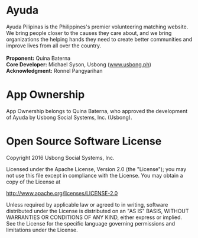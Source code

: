 # Ayuda
Ayuda Pilipinas is the Philippines's premier volunteering matching website. We bring people closer to the causes they care about, and we bring organizations the helping hands they need to create better communities and improve lives from all over the country.
<br><br>
<b>Proponent:</b> Quina Baterna<br>
<b>Core Developer:</b> Michael Syson, Usbong (www.usbong.ph)<br>
<b>Acknowledgment:</b> Ronnel Pangyarihan

# App Ownership
App Ownership belongs to Quina Baterna, who approved the development of Ayuda by Usbong Social Systems, Inc. (Usbong). 

# Open Source Software License
Copyright 2016 Usbong Social Systems, Inc.

Licensed under the Apache License, Version 2.0 (the "License"); you may not use this file except in compliance with the License. You may obtain a copy of the License at

   http://www.apache.org/licenses/LICENSE-2.0
  
Unless required by applicable law or agreed to in writing, software distributed under the License is distributed on an "AS IS" BASIS, WITHOUT WARRANTIES OR CONDITIONS OF ANY KIND, either express or implied. See the License for the specific language governing permissions and limitations under the License.
